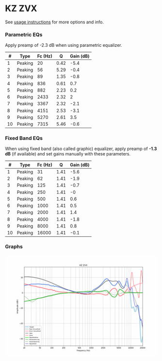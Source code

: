 # KZ ZVX
See [usage instructions](https://github.com/jaakkopasanen/AutoEq#usage) for more options and info.

### Parametric EQs
Apply preamp of -2.3 dB when using parametric equalizer.

|   # | Type    |   Fc (Hz) |    Q |   Gain (dB) |
|-----|---------|-----------|------|-------------|
|   1 | Peaking |        20 | 0.42 |        -5.4 |
|   2 | Peaking |        56 | 5.29 |        -0.4 |
|   3 | Peaking |        89 | 1.35 |        -0.8 |
|   4 | Peaking |       836 | 0.61 |         0.7 |
|   5 | Peaking |       882 | 2.23 |         0.2 |
|   6 | Peaking |      2433 | 2.32 |         2   |
|   7 | Peaking |      3367 | 2.32 |        -2.1 |
|   8 | Peaking |      4151 | 2.53 |        -3.1 |
|   9 | Peaking |      5270 | 2.61 |         3.5 |
|  10 | Peaking |      7315 | 5.46 |        -0.6 |

### Fixed Band EQs
When using fixed band (also called graphic) equalizer, apply preamp of **-1.3 dB** (if available) and set gains manually with these parameters.

|   # | Type    |   Fc (Hz) |    Q |   Gain (dB) |
|-----|---------|-----------|------|-------------|
|   1 | Peaking |        31 | 1.41 |        -5.6 |
|   2 | Peaking |        62 | 1.41 |        -1.9 |
|   3 | Peaking |       125 | 1.41 |        -0.7 |
|   4 | Peaking |       250 | 1.41 |        -0   |
|   5 | Peaking |       500 | 1.41 |         0.6 |
|   6 | Peaking |      1000 | 1.41 |         0.5 |
|   7 | Peaking |      2000 | 1.41 |         1.4 |
|   8 | Peaking |      4000 | 1.41 |        -1.8 |
|   9 | Peaking |      8000 | 1.41 |         0.8 |
|  10 | Peaking |     16000 | 1.41 |        -0.1 |

### Graphs
![](./KZ%20ZVX.png)
